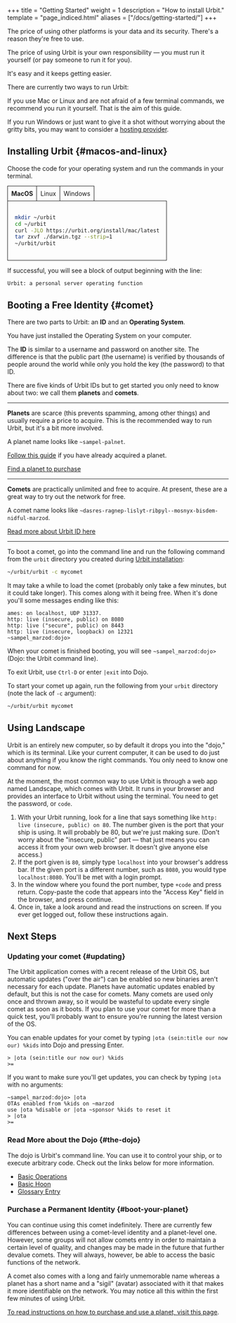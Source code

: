 +++
title = "Getting Started"
weight = 1
description = "How to install Urbit."
template = "page_indiced.html"
aliases = ["/docs/getting-started/"]
+++

The price of using other platforms is your data and its security. There's a reason they're free to use.

The price of using Urbit is your own responsibility — you must run it yourself (or pay someone to run it for you).

It's easy and it keeps getting easier.

There are currently two ways to run Urbit:

If you use Mac or Linux and are not afraid of a few terminal commands, we recommend you run it yourself. That is the aim of this guide.

If you run Windows or just want to give it a shot without worrying about the gritty bits, you may want to consider a [hosting provider](@/getting-started/planet.md#hosting-providers).

## Installing Urbit {#macos-and-linux}

Choose the code for your operating system and run the commands in your terminal.

<div id="os">
  <input type="radio" id="macos" name="os" checked>
  <label for="macos">MacOS</label>
  <div class="tab">

```sh
mkdir ~/urbit
cd ~/urbit
curl -JLO https://urbit.org/install/mac/latest
tar zxvf ./darwin.tgz --strip=1
~/urbit/urbit
```
  </div>

  <input type="radio" id="linux" name="os">
  <label for="linux">Linux</label>
  <div class="tab">

```sh
mkdir ~/urbit
cd ~/urbit
wget --content-disposition https://urbit.org/install/linux64/latest
tar zxvf ./linux64.tgz --strip=1
~/urbit/urbit
```

Linux users may need to run this command in another terminal window to access your Urbit on port 80:

```sh
sudo apt-get install libcap2-bin
sudo setcap 'cap_net_bind_service=+ep' ~/urbit/urbit
```
</div>

  <input type="radio" id="windows" name="os">
  <label for="windows">Windows</label>
  <div class="tab">

> Please note that this method of installing Urbit is experimental, and we may not be able to assist you if you encounter issues related to WSL 2.

Urbit cannot run on Windows itself, but there is a convenient way to run Linux using the [Windows Subsystem for Linux 2](https://docs.microsoft.com/en-us/windows/wsl/wsl2-install) on Windows 10. Install the Windows Subsystem for Linux 2 and open a Linux terminal in Windows, then follow the Linux installation instructions below. These instructions have been tested and verified for WSL 2 + Ubuntu 18.04 LTS, as demonstrated in `~sitful-hatred`'s step-by-step setup guide [here](https://subject.network/posts/urbit-wsl2/).

For performance reasons, do not install Urbit in the mounted Windows volume, but install it in the Linux file system. For example, in your home directory, which can be navigated to by entering `cd ~`.
</div>
</div>

<style>
  #os {
    display: flex;
    flex-wrap: wrap;
  }
  #os label {
    order: -1;
    padding: .5rem;
    border-width: 1px 0px 0px 1px;
    border-style: solid;
    cursor: pointer;
  }
  #os label[for=windows] {
    border-right-width: 1px;
  }
  #os input[type="radio"] {
    display: none;
  }
  #os .tab {
    display: none;
    border: 1px solid;
    padding: 1rem;
    max-width: 100%;
  }
  #os input[type='radio']:checked + label {
    font-weight: bold;
  }
  #os input[type='radio']:checked + label + .tab {
    display: block;
}
</style>

If successful, you will see a block of output beginning with the line:

```
Urbit: a personal server operating function
```

## Booting a Free Identity {#comet}

There are two parts to Urbit: an **ID** and an **Operating System**.

You have just installed the Operating System on your computer.

The **ID** is similar to a username and password on another site. The difference is that the public part (the username) is verified by thousands of people around the world while only you hold the key (the password) to that ID.

There are five kinds of Urbit IDs but to get started you only need to know about two: we call them **planets** and **comets**.

***

**Planets** are scarce (this prevents spamming, among other things) and usually require a price to acquire. This is the recommended way to run Urbit, but it's a bit more involved.

A planet name looks like `~sampel-palnet`.

[Follow this guide](@/getting-started/planet.md) if you have already acquired a planet.

[Find a planet to purchase](@/getting-started/planet.md#purchase)

***

**Comets** are practically unlimited and free to acquire. At present, these are a great way to try out the network for free.

A comet name looks like `~dasres-ragnep-lislyt-ribpyl--mosnyx-bisdem-nidful-marzod`.

[Read more about Urbit ID here](/understanding-urbit/urbit-id)


***

To boot a comet, go into the command line and run the following command from the `urbit` directory you created during [Urbit installation](#installing-urbit):

```sh
~/urbit/urbit -c mycomet
```

It may take a while to load the comet (probably only take a few minutes, but it could take longer). This comes along with it being free. When it's done you'll some messages ending like this:

```
ames: on localhost, UDP 31337.
http: live (insecure, public) on 8080
http: live ("secure", public) on 8443
http: live (insecure, loopback) on 12321
~sampel_marzod:dojo>
```

When your comet is finished booting, you will see `~sampel_marzod:dojo>` (Dojo: the Urbit command line).

To exit Urbit, use `Ctrl-D` or enter `|exit` into Dojo.

To start your comet up again, run the following from your `urbit` directory (note the lack of `-c` argument):

```sh
~/urbit/urbit mycomet
```

## Using Landscape

Urbit is an entirely new computer, so by default it drops you into the "dojo," which is its terminal. Like your current computer, it can be used to do just about anything if you know the right commands. You only need to know one command for now.

At the moment, the most common way to use Urbit is through a web app named Landscape, which comes with Urbit. It runs in your browser and provides an interface to Urbit without using the terminal. You need to get the password, or `code`.

1. With your Urbit running, look for a line that says something like `http: live (insecure, public) on 80`. The number given is the port that your ship is using. It will probably be 80, but we're just making sure. (Don't worry about the "insecure, public" part — that just means you can access it from your own web browser. It doesn't give anyone else access.)
2.  If the port given is `80`, simply type `localhost` into your browser's address bar. If the given port is a different number, such as `8080`, you would type `localhost:8080`. You'll be met with a login prompt.
3. In the window where you found the port number, type `+code` and press return. Copy-paste the code that appears into the "Access Key" field in the browser, and press continue.
4. Once in, take a look around and read the instructions on screen. If you ever get logged out, follow these instructions again.

## Next Steps

### Updating your comet {#updating}

The Urbit application comes with a recent release of the Urbit OS, but automatic updates ("over the air") can be enabled so new binaries aren't necessary for each update. Planets have automatic updates enabled by default, but this is not the case for comets. Many comets are used only once and thrown away, so it would be wasteful to update every single comet as soon as it boots. If you plan to use your comet for more than a quick test, you'll probably want to ensure you're running the latest version of the OS.

You can enable updates for your comet by typing `|ota (sein:title our now our) %kids` into Dojo and pressing Enter.

```
> |ota (sein:title our now our) %kids
>=
```

If you want to make sure you'll get updates, you can check by typing `|ota` with no arguments:

```
~sampel_marzod:dojo> |ota
OTAs enabled from %kids on ~marzod
use |ota %disable or |ota ~sponsor %kids to reset it
> |ota
>=
```

### Read More about the Dojo {#the-dojo}

The dojo is Urbit's command line. You can use it to control your ship, or to execute arbitrary code. Check out the links below for more information.

- [Basic Operations](/using/operations/using-your-ship)
- [Basic Hoon](/docs/tutorials/hoon/hoon-school/setup)
- [Glossary Entry](/docs/glossary/dojo)

### Purchase a Permanent Identity {#boot-your-planet}

You can continue using this comet indefinitely. There are currently few differences between using a comet-level identity and a planet-level one. However, some groups will not allow comets entry in order to maintain a certain level of quality, and changes may be made in the future that further devalue comets. They will always, however, be able to access the basic functions of the network.

A comet also comes with a long and fairly unmemorable name whereas a planet has a short name and a "sigil" (avatar) associated with it that makes it more identifiable on the network. You may notice all this within the first few minutes of using Urbit.

[To read instructions on how to purchase and use a planet, visit this page](@/getting-started/planet.md).
